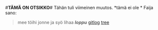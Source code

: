 #**TÄMÄ ON OTSIKKO**#
Tähän tuli viimeinen muutos. *tämä ei ole *
Faija sano:
> mee töihi jonne
> ja syö lihaa
***loppu***
[gitlog](https://github.com/joel-sandberg/ot-hatjoitusty-/blob/master/laskarit/viikko1/gitlog.txt)
[tree](https://github.com/joel-sandberg/ot-hatjoitusty-/blob/master/laskarit/viikko1/komentorivi.txt)
